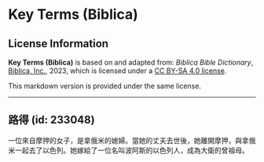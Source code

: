 # Key Terms (Biblica)

## License Information

**Key Terms (Biblica)** is based on and adapted from: _Biblica Bible Dictionary_, [Biblica, Inc.](https://www.biblica.com/), 2023, which is licensed under a [CC BY-SA 4.0 license](https://creativecommons.org/licenses/by-sa/4.0/legalcode.en).

This markdown version is provided under the same license.



--------------------------------

## 路得 (id: 233048)

一位來自摩押的女子，是拿俄米的媳婦。當她的丈夫去世後，她離開摩押，與拿俄米一起去了以色列。她嫁給了一位名叫波阿斯的以色列人，成為大衛的曾祖母。


